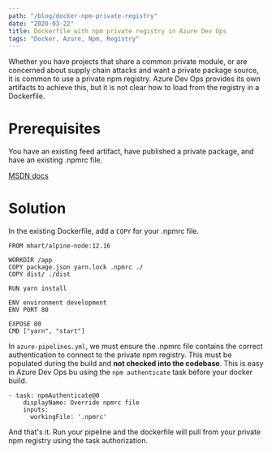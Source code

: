 ```yaml
---
path: "/blog/docker-npm-private-registry"
date: "2020-03-22"
title: Dockerfile with npm private registry in Azure Dev Ops
tags: "Docker, Azure, Npm, Registry"
---
```


Whether you have projects that share a common private module, or are concerned about supply chain attacks and want a private package source, it is common to use a private npm registry. Azure Dev Ops provides its own artifacts to achieve this, but it is not clear how to load from the registry in a Dockerfile.

# Prerequisites

You have an existing feed artifact, have published a private package, and have an existing .npmrc file.

[MSDN docs](https://docs.microsoft.com/en-us/azure/devops/artifacts/get-started-npm?view=azure-devops&tabs=windows)

# Solution

In the existing Dockerfile, add a `COPY` for your .npmrc file.

```
FROM mhart/alpine-node:12.16

WORKDIR /app
COPY package.json yarn.lock .npmrc ./
COPY dist/ ./dist

RUN yarn install

ENV environment development
ENV PORT 80

EXPOSE 80
CMD ["yarn", "start"]
```

In `azure-pipelines.yml`, we must ensure the .npmrc file contains the correct authentication to connect to the private npm registry. This must be populated during the build and **not checked into the codebase**. This is easy in Azure Dev Ops bu using the `npm authenticate` task before your docker build.

```
- task: npmAuthenticate@0
    displayName: Override npmrc file
    inputs:
      workingFile: '.npmrc'
```

And that's it. Run your pipeline and the dockerfile will pull from your private npm registry using the task authorization.
